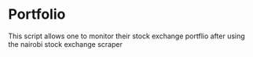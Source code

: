 # Portfolio

This script allows one to monitor their stock exchange portflio after using the nairobi stock exchange scraper

